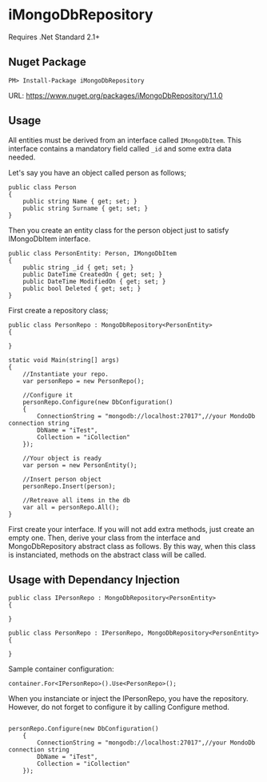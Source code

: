 ﻿# iMongoDbRepository
Requires .Net Standard 2.1+

## Nuget Package
```
PM> Install-Package iMongoDbRepository
```
URL: https://www.nuget.org/packages/iMongoDbRepository/1.1.0


## Usage
All entities must be derived from an interface called ```IMongoDbItem```. This interface contains a mandatory field called ```_id```  and some extra data needed.

Let's say you have an object called person as follows;
```CSharp
public class Person
{
    public string Name { get; set; }
    public string Surname { get; set; }
}
```

Then you create an entity class for the person object just to satisfy IMongoDbItem interface.
```CSharp
public class PersonEntity: Person, IMongoDbItem
{
    public string _id { get; set; }
    public DateTime CreatedOn { get; set; }
    public DateTime ModifiedOn { get; set; }
    public bool Deleted { get; set; }
}
```

First create a repository class;
```Csharp
public class PersonRepo : MongoDbRepository<PersonEntity>
{

} 
```

```CSharp
static void Main(string[] args)
{
    //Instantiate your repo.
    var personRepo = new PersonRepo();

    //Configure it
    personRepo.Configure(new DbConfiguration()
    {
        ConnectionString = "mongodb://localhost:27017",//your MondoDb connection string
        DbName = "iTest",
        Collection = "iCollection"
    });

    //Your object is ready
    var person = new PersonEntity();

    //Insert person object
    personRepo.Insert(person);

    //Retreave all items in the db
    var all = personRepo.All();
}
```

First create your interface. If you will not add extra methods, just create an empty one. 
Then, derive your class from the interface and MongoDbRepository abstract class as follows. By this way, when this class is instanciated, methods on the abstract class will be called.

## Usage with Dependancy Injection
```Csharp
public class IPersonRepo : MongoDbRepository<PersonEntity>
{

} 

public class PersonRepo : IPersonRepo, MongoDbRepository<PersonEntity>
{

} 

```

Sample container configuration:
```Csharp
container.For<IPersonRepo>().Use<PersonRepo>();
```

When you instanciate or inject the IPersonRepo, you have the repository. However, do not forget to configure it by calling Configure method.

```Csharp

personRepo.Configure(new DbConfiguration()
    {
        ConnectionString = "mongodb://localhost:27017",//your MondoDb connection string
        DbName = "iTest",
        Collection = "iCollection"
    });
```
